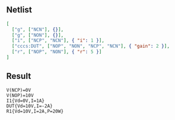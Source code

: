 ## Netlist

```json
[
  ["g", ["NCN"], {}],
  ["g", ["NON"], {}],
  ["i", ["NCP", "NCN"], { "i": 1 }],
  ["cccs:DUT", ["NOP", "NON", "NCP", "NCN"], { "gain": 2 }],
  ["r", ["NOP", "NON"], { "r": 5 }]
]
```

## Result

```text
V(NCP)=0V
V(NOP)=10V
I1{Vd=0V,I=1A}
DUT{Vd=10V,I=-2A}
R1{Vd=10V,I=2A,P=20W}
```

